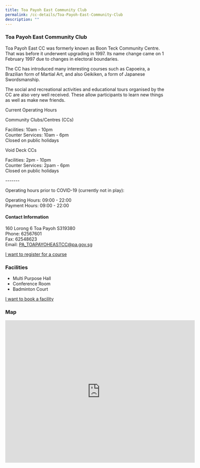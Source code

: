 ```yaml
---
title: Toa Payoh East Community Club
permalink: /cc-details/Toa-Payoh-East-Community-Club
description: ""
---
```

### Toa Payoh East Community Club

Toa Payoh East CC was formerly known as Boon Teck Community Centre. That was before it underwent upgrading in 1997. Its name change came on 1 February 1997 due to changes in electoral boundaries.

The CC has introduced many interesting courses such as Capoeira, a Brazilian form of Martial Art, and also Geikiken, a form of Japanese Swordsmanship.

The social and recreational activities and educational tours organised by the CC are also very well received. These allow participants to learn new things as well as make new friends.

Current Operating Hours  
  
Community Clubs/Centres (CCs)  
  
Facilities: 10am - 10pm  
Counter Services: 10am - 6pm  
Closed on public holidays  
  
Void Deck CCs  
  
Facilities: 2pm - 10pm  
Counter Services: 2pam - 6pm  
Closed on public holidays  
  
\-------  
  
Operating hours prior to COVID-19 (currently not in play):

Operating Hours: 09:00 - 22:00  
Payment Hours: 09:00 - 22:00

#### Contact Information

160 Lorong 6 Toa Payoh S319380  
Phone: 62567601  
Fax: 62548623  
Email: [PA\_TOAPAYOHEASTCC@pa.gov.sg](mailto:PA_TOAPAYOHEASTCC@pa.gov.sg)  

[I want to register for a course](https://www.onepa.gov.sg/)

### Facilities

*   Multi Purpose Hall
*   Conference Room
*   Badminton Court

[I want to book a facility](https://www.onepa.gov.sg/)

### Map
<iframe src="https://www.google.com/maps/embed?pb=!1m18!1m12!1m3!1d3988.733325186596!2d103.85004412838268!3d1.3362410588891425!2m3!1f0!2f0!3f0!3m2!1i1024!2i768!4f13.1!3m3!1m2!1s0x31da176f8e948f7d%3A0x9f9e75fc04a18f4b!2s160%20Lor%206%20Toa%20Payoh%2C%20Singapore%20319380!5e0!3m2!1sen!2ssg!4v1661223196912!5m2!1sen!2ssg" width="600" height="450" style="border:0;" allowfullscreen="" loading="lazy" ></iframe>
